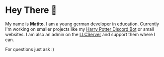 # Hey There 👋
My name is **Matito**. I am a young german developer in education.
Currently I'm working on smaller projects like my [Harry Potter Discord Bot](https://github.com/MatitoDA/matitos-hpbot "Harry Potter Discord Bot") or small websites.
I am also an admin on the [LLCServer](https://github.com/LamaLinuxCraftServer "LLCServer") and support them where I can.

For questions just ask :)
